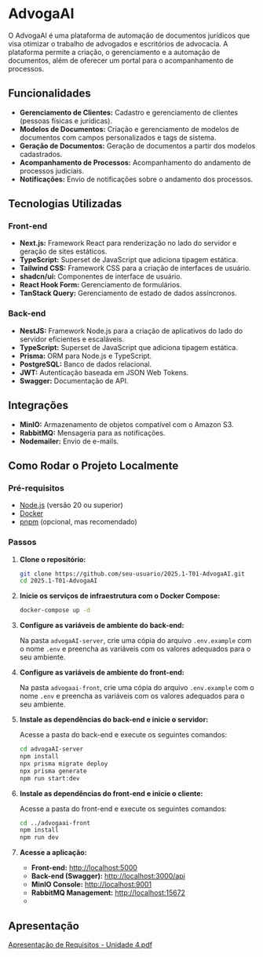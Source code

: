 # AdvogaAI

O AdvogaAI é uma plataforma de automação de documentos jurídicos que visa otimizar o trabalho de advogados e escritórios de advocacia. A plataforma permite a criação, o gerenciamento e a automação de documentos, além de oferecer um portal para o acompanhamento de processos.

## Funcionalidades

- **Gerenciamento de Clientes:** Cadastro e gerenciamento de clientes (pessoas físicas e jurídicas).
- **Modelos de Documentos:** Criação e gerenciamento de modelos de documentos com campos personalizados e tags de sistema.
- **Geração de Documentos:** Geração de documentos a partir dos modelos cadastrados.
- **Acompanhamento de Processos:** Acompanhamento do andamento de processos judiciais.
- **Notificações:** Envio de notificações sobre o andamento dos processos.

## Tecnologias Utilizadas

### Front-end

- **Next.js:** Framework React para renderização no lado do servidor e geração de sites estáticos.
- **TypeScript:** Superset de JavaScript que adiciona tipagem estática.
- **Tailwind CSS:** Framework CSS para a criação de interfaces de usuário.
- **shadcn/ui:** Componentes de interface de usuário.
- **React Hook Form:** Gerenciamento de formulários.
- **TanStack Query:** Gerenciamento de estado de dados assíncronos.

### Back-end

- **NestJS:** Framework Node.js para a criação de aplicativos do lado do servidor eficientes e escaláveis.
- **TypeScript:** Superset de JavaScript que adiciona tipagem estática.
- **Prisma:** ORM para Node.js e TypeScript.
- **PostgreSQL:** Banco de dados relacional.
- **JWT:** Autenticação baseada em JSON Web Tokens.
- **Swagger:** Documentação de API.

## Integrações

- **MinIO:** Armazenamento de objetos compatível com o Amazon S3.
- **RabbitMQ:** Mensageria para as notificações.
- **Nodemailer:** Envio de e-mails.

## Como Rodar o Projeto Localmente

### Pré-requisitos

- [Node.js](https://nodejs.org/en/) (versão 20 ou superior)
- [Docker](https://www.docker.com/get-started)
- [pnpm](https://pnpm.io/installation) (opcional, mas recomendado)

### Passos

1. **Clone o repositório:**

   ```bash
   git clone https://github.com/seu-usuario/2025.1-T01-AdvogaAI.git
   cd 2025.1-T01-AdvogaAI
   ```

2. **Inicie os serviços de infraestrutura com o Docker Compose:**

   ```bash
   docker-compose up -d
   ```

3. **Configure as variáveis de ambiente do back-end:**

   Na pasta `advogaAI-server`, crie uma cópia do arquivo `.env.example` com o nome `.env` e preencha as variáveis com os valores adequados para o seu ambiente.

4. **Configure as variáveis de ambiente do front-end:**

   Na pasta `advogaai-front`, crie uma cópia do arquivo `.env.example` com o nome `.env` e preencha as variáveis com os valores adequados para o seu ambiente.

5. **Instale as dependências do back-end e inicie o servidor:**

   Acesse a pasta do back-end e execute os seguintes comandos:

   ```bash
   cd advogaAI-server
   npm install
   npx prisma migrate deploy
   npx prisma generate
   npm run start:dev
   ```

6. **Instale as dependências do front-end e inicie o cliente:**

   Acesse a pasta do front-end e execute os seguintes comandos:

   ```bash
   cd ../advogaai-front
   npm install
   npm run dev
   ```

7. **Acesse a aplicação:**

   - **Front-end:** [http://localhost:5000](http://localhost:5000)
   - **Back-end (Swagger):** [http://localhost:3000/api](http://localhost:3000/api)
   - **MinIO Console:** [http://localhost:9001](http://localhost:9001)
   - **RabbitMQ Management:** [http://localhost:15672](http://localhost:15672)
   - 

## Apresentação

[Apresentação de Requisitos - Unidade 4.pdf](https://github.com/user-attachments/files/21366425/Apresentacao.de.Requisitos.-.Unidade.4.pdf)

